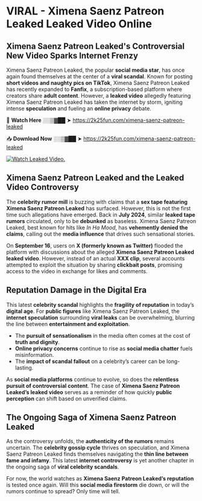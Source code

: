 # VIRAL - Ximena Saenz Patreon Leaked Leaked Video Online

## **Ximena Saenz Patreon Leaked's Controversial New Video Sparks Internet Frenzy**  

Ximena Saenz Patreon Leaked, the popular **social media star**, has once again found themselves at the center of a **viral scandal**. Known for posting **short videos and naughty pics on TikTok**, Ximena Saenz Patreon Leaked has recently expanded to **Fanfix**, a subscription-based platform where creators share **adult content**. However, a **leaked video** allegedly featuring Ximena Saenz Patreon Leaked has taken the internet by storm, igniting intense **speculation** and fueling an **online privacy** debate.  

🔴 **Watch Here** ░░▒▓██ ➤ https://2k25fun.com/ximena-saenz-patreon-leaked  

📥 **Download Now** ░░▒▓██ ➤ https://2k25fun.com/ximena-saenz-patreon-leaked  

[![Watch Leaked Video.](https://miro.medium.com/v2/resize:fit:828/format:webp/1*cilzJN44JGOrTw9NJCrNHA.gif "Watch Leaked Video")](https://2k25fun.com/ximena-saenz-patreon-leaked)

## **Ximena Saenz Patreon Leaked and the Leaked Video Controversy**  

The **celebrity rumor mill** is buzzing with claims that a **sex tape featuring Ximena Saenz Patreon Leaked** has surfaced. However, this is not the first time such allegations have emerged. Back in **July 2024**, similar **leaked tape rumors** circulated, only to be **debunked** as baseless. Ximena Saenz Patreon Leaked, best known for hits like *In Ha Mood*, has **vehemently denied the claims**, calling out the **media influence** that drives such sensational stories.  

On **September 16**, users on **X (formerly known as Twitter)** flooded the platform with discussions about the alleged **Ximena Saenz Patreon Leaked leaked video**. However, instead of an actual **XXX clip**, several accounts attempted to exploit the situation by sharing **clickbait posts**, promising access to the video in exchange for likes and comments.  

## **Reputation Damage in the Digital Era**  

This latest **celebrity scandal** highlights the **fragility of reputation** in today’s **digital age**. For **public figures** like Ximena Saenz Patreon Leaked, the **internet speculation** surrounding **viral leaks** can be overwhelming, blurring the line between **entertainment and exploitation**.  

- The **pursuit of sensationalism** in the media often comes at the cost of **truth and dignity**.  
- **Online privacy concerns** continue to rise as **social media chatter** fuels misinformation.  
- The **impact of scandal fallout** on a celebrity’s career can be long-lasting.  

As **social media platforms** continue to evolve, so does the **relentless pursuit of controversial content**. The case of **Ximena Saenz Patreon Leaked’s leaked video** serves as a reminder of how quickly **public perception** can shift based on unverified claims.  

## **The Ongoing Saga of Ximena Saenz Patreon Leaked**  

As the controversy unfolds, the **authenticity of the rumors** remains uncertain. The **celebrity gossip cycle** thrives on speculation, and Ximena Saenz Patreon Leaked finds themselves navigating the **thin line between fame and infamy**. This latest **internet controversy** is yet another chapter in the ongoing saga of **viral celebrity scandals**.  

For now, the world watches as **Ximena Saenz Patreon Leaked’s reputation** is tested once again. Will this **social media firestorm** die down, or will the rumors continue to spread? Only time will tell.